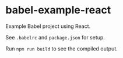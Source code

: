 # babel-example-react

Example Babel project using React.

See `.babelrc` and `package.json` for setup.

Run `npm run build` to see the compiled output.
